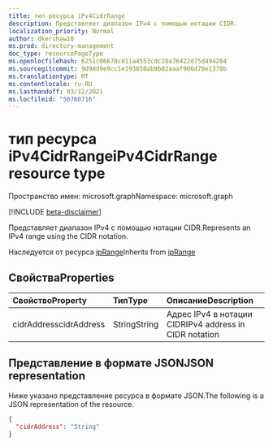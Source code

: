 ```yaml
---
title: тип ресурса iPv4CidrRange
description: Представляет диапазон IPv4 с помощью нотации CIDR.
localization_priority: Normal
author: dkershaw10
ms.prod: directory-management
doc_type: resourcePageType
ms.openlocfilehash: 6251c06678c811a4553cdc28a76422d75d494284
ms.sourcegitcommit: 9d98d9e9cc1e193850ab9b82aaaf906d70e1378b
ms.translationtype: MT
ms.contentlocale: ru-RU
ms.lasthandoff: 03/12/2021
ms.locfileid: "50760716"
---
```

# <a name="ipv4cidrrange-resource-type"></a><span data-ttu-id="bf762-103">тип ресурса iPv4CidrRange</span><span class="sxs-lookup"><span data-stu-id="bf762-103">iPv4CidrRange resource type</span></span>

<span data-ttu-id="bf762-104">Пространство имен: microsoft.graph</span><span class="sxs-lookup"><span data-stu-id="bf762-104">Namespace: microsoft.graph</span></span>

[!INCLUDE [beta-disclaimer](../../includes/beta-disclaimer.md)]

<span data-ttu-id="bf762-105">Представляет диапазон IPv4 с помощью нотации CIDR.</span><span class="sxs-lookup"><span data-stu-id="bf762-105">Represents an IPv4 range using the CIDR notation.</span></span>

<span data-ttu-id="bf762-106">Наследуется от ресурса [ipRange](../resources/iprange.md)</span><span class="sxs-lookup"><span data-stu-id="bf762-106">Inherits from [ipRange](../resources/iprange.md)</span></span>

## <a name="properties"></a><span data-ttu-id="bf762-107">Свойства</span><span class="sxs-lookup"><span data-stu-id="bf762-107">Properties</span></span>

| <span data-ttu-id="bf762-108">Свойство</span><span class="sxs-lookup"><span data-stu-id="bf762-108">Property</span></span>     | <span data-ttu-id="bf762-109">Тип</span><span class="sxs-lookup"><span data-stu-id="bf762-109">Type</span></span>        | <span data-ttu-id="bf762-110">Описание</span><span class="sxs-lookup"><span data-stu-id="bf762-110">Description</span></span> |
|:-------------|:------------|:------------|
|<span data-ttu-id="bf762-111">cidrAddress</span><span class="sxs-lookup"><span data-stu-id="bf762-111">cidrAddress</span></span>|<span data-ttu-id="bf762-112">String</span><span class="sxs-lookup"><span data-stu-id="bf762-112">String</span></span>|<span data-ttu-id="bf762-113">Адрес IPv4 в нотации CIDR</span><span class="sxs-lookup"><span data-stu-id="bf762-113">IPv4 address in CIDR notation</span></span>|

## <a name="json-representation"></a><span data-ttu-id="bf762-114">Представление в формате JSON</span><span class="sxs-lookup"><span data-stu-id="bf762-114">JSON representation</span></span>

<span data-ttu-id="bf762-115">Ниже указано представление ресурса в формате JSON.</span><span class="sxs-lookup"><span data-stu-id="bf762-115">The following is a JSON representation of the resource.</span></span>

<!-- {
  "blockType": "resource",
  "optionalProperties": [

  ],
  "@odata.type": "microsoft.graph.iPv4CidrRange",
  "baseType": "microsoft.graph.ipRange"
}-->

```json
{
  "cidrAddress": "String"
}
```

<!-- uuid: 16cd6b66-4b1a-43a1-adaf-3a886856ed98
2019-02-04 14:57:30 UTC -->
<!-- {
  "type": "#page.annotation",
  "description": "iPv4CidrRange resource",
  "keywords": "",
  "section": "documentation",
  "tocPath": ""
}-->

